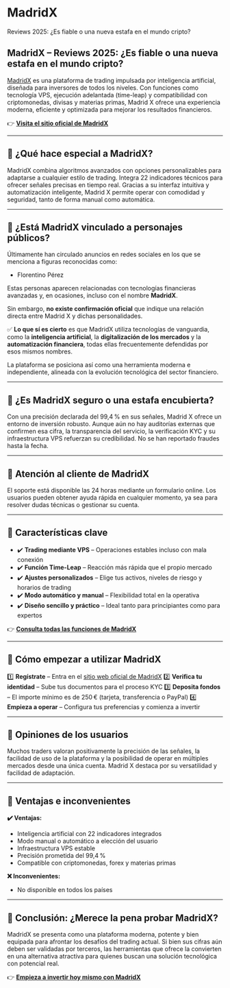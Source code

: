 # MadridX
Reviews 2025: ¿Es fiable o una nueva estafa en el mundo cripto?
## MadridX – Reviews 2025: ¿Es fiable o una nueva estafa en el mundo cripto?

[MadridX](https://madridx.eu) es una plataforma de trading impulsada por inteligencia artificial, diseñada para inversores de todos los niveles. Con funciones como tecnología VPS, ejecución adelantada (time-leap) y compatibilidad con criptomonedas, divisas y materias primas, Madrid X ofrece una experiencia moderna, eficiente y optimizada para mejorar los resultados financieros.

👉 **[Visita el sitio oficial de MadridX](https://madridx.eu)**

---

## 📌 ¿Qué hace especial a MadridX?

MadridX combina algoritmos avanzados con opciones personalizables para adaptarse a cualquier estilo de trading. Integra 22 indicadores técnicos para ofrecer señales precisas en tiempo real. Gracias a su interfaz intuitiva y automatización inteligente, Madrid X permite operar con comodidad y seguridad, tanto de forma manual como automática.

---

## 📌 ¿Está MadridX vinculado a personajes públicos?

Últimamente han circulado anuncios en redes sociales en los que se menciona a figuras reconocidas como:

- Florentino Pérez

Estas personas aparecen relacionadas con tecnologías financieras avanzadas y, en ocasiones, incluso con el nombre **MadridX**.

Sin embargo, **no existe confirmación oficial** que indique una relación directa entre Madrid X y dichas personalidades.

✅ **Lo que sí es cierto** es que MadridX utiliza tecnologías de vanguardia, como la **inteligencia artificial**, la **digitalización de los mercados** y la **automatización financiera**, todas ellas frecuentemente defendidas por esos mismos nombres.

La plataforma se posiciona así como una herramienta moderna e independiente, alineada con la evolución tecnológica del sector financiero.

---

## 📌 ¿Es MadridX seguro o una estafa encubierta?

Con una precisión declarada del 99,4 % en sus señales, Madrid X ofrece un entorno de inversión robusto. Aunque aún no hay auditorías externas que confirmen esa cifra, la transparencia del servicio, la verificación KYC y su infraestructura VPS refuerzan su credibilidad. No se han reportado fraudes hasta la fecha.

---

## 📌 Atención al cliente de MadridX

El soporte está disponible las 24 horas mediante un formulario online. Los usuarios pueden obtener ayuda rápida en cualquier momento, ya sea para resolver dudas técnicas o gestionar su cuenta.

---

## 📌 Características clave

- ✔️ **Trading mediante VPS** – Operaciones estables incluso con mala conexión
- ✔️ **Función Time-Leap** – Reacción más rápida que el propio mercado
- ✔️ **Ajustes personalizados** – Elige tus activos, niveles de riesgo y horarios de trading
- ✔️ **Modo automático y manual** – Flexibilidad total en la operativa
- ✔️ **Diseño sencillo y práctico** – Ideal tanto para principiantes como para expertos

👉 **[Consulta todas las funciones de MadridX](https://madridx.eu)**

---

## 📌 Cómo empezar a utilizar MadridX

1️⃣ **Regístrate** – Entra en el [sitio web oficial de MadridX](https://madridx.eu)
2️⃣ **Verifica tu identidad** – Sube tus documentos para el proceso KYC
3️⃣ **Deposita fondos** – El importe mínimo es de 250 € (tarjeta, transferencia o PayPal)
4️⃣ **Empieza a operar** – Configura tus preferencias y comienza a invertir

---

## 📌 Opiniones de los usuarios

Muchos traders valoran positivamente la precisión de las señales, la facilidad de uso de la plataforma y la posibilidad de operar en múltiples mercados desde una única cuenta. Madrid X destaca por su versatilidad y facilidad de adaptación.

---

## 📌 Ventajas e inconvenientes

**✔️ Ventajas:**
- Inteligencia artificial con 22 indicadores integrados
- Modo manual o automático a elección del usuario
- Infraestructura VPS estable
- Precisión prometida del 99,4 %
- Compatible con criptomonedas, forex y materias primas

**❌ Inconvenientes:**
- No disponible en todos los países

---

## 📌 Conclusión: ¿Merece la pena probar MadridX?

MadridX se presenta como una plataforma moderna, potente y bien equipada para afrontar los desafíos del trading actual. Si bien sus cifras aún deben ser validadas por terceros, las herramientas que ofrece la convierten en una alternativa atractiva para quienes buscan una solución tecnológica con potencial real.

👉 **[Empieza a invertir hoy mismo con MadridX](https://madridx.eu)**
